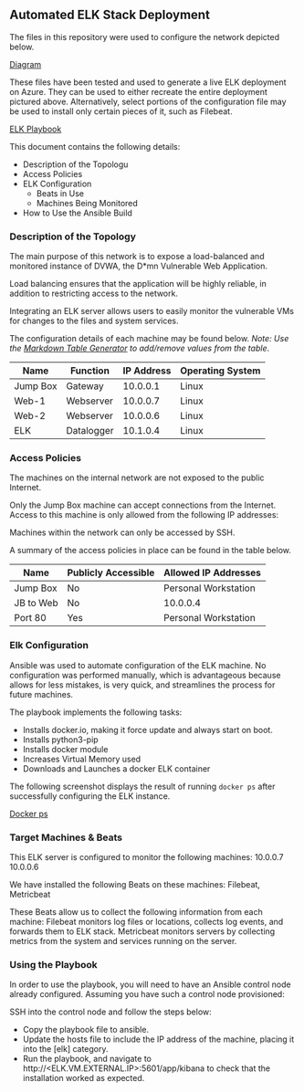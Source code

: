 ## Automated ELK Stack Deployment

The files in this repository were used to configure the network depicted below.

[Diagram](https://github.com/tli85/Cybersecurity/blob/main/Diagrams/Project1Diagram.png)

These files have been tested and used to generate a live ELK deployment on Azure. They can be used to either recreate the entire deployment pictured above. Alternatively, select portions of the configuration file may be used to install only certain pieces of it, such as Filebeat.

[ELK Playbook](https://github.com/tli85/Cybersecurity/blob/main/Ansible/elk-playbook.yml)  

This document contains the following details:
- Description of the Topologu
- Access Policies
- ELK Configuration
  - Beats in Use
  - Machines Being Monitored
- How to Use the Ansible Build


### Description of the Topology

The main purpose of this network is to expose a load-balanced and monitored instance of DVWA, the D*mn Vulnerable Web Application.

Load balancing ensures that the application will be highly reliable, in addition to restricting access to the network.

Integrating an ELK server allows users to easily monitor the vulnerable VMs for changes to the files and system services.

The configuration details of each machine may be found below.
_Note: Use the [Markdown Table Generator](http://www.tablesgenerator.com/markdown_tables) to add/remove values from the table_.

| Name     | Function | IP Address | Operating System |
|----------|----------|------------|------------------|
| Jump Box | Gateway  | 10.0.0.1   | Linux            |
| Web-1    | Webserver| 10.0.0.7   | Linux            |
| Web-2    | Webserver| 10.0.0.6   | Linux            |
| ELK      |Datalogger| 10.1.0.4   | Linux            |

### Access Policies

The machines on the internal network are not exposed to the public Internet. 

Only the Jump Box machine can accept connections from the Internet. Access to this machine is only allowed from the following IP addresses:

Machines within the network can only be accessed by SSH.

A summary of the access policies in place can be found in the table below.

| Name     | Publicly Accessible | Allowed IP Addresses |
|----------|---------------------|----------------------|
| Jump Box | No                  | Personal Workstation |
| JB to Web| No                  | 10.0.0.4             |
| Port 80  | Yes                 | Personal Workstation |

### Elk Configuration

Ansible was used to automate configuration of the ELK machine. No configuration was performed manually, which is advantageous because allows for less mistakes, is very quick, and streamlines the process for future machines.

The playbook implements the following tasks:
- Installs docker.io, making it force update and always start on boot.
- Installs python3-pip
- Installs docker module
- Increases Virtual Memory used
- Downloads and Launches a docker ELK container

The following screenshot displays the result of running `docker ps` after successfully configuring the ELK instance.

[Docker ps](https://github.com/tli85/Cybersecurity/blob/main/Diagrams/Project1ElkContainer.png)

### Target Machines & Beats
This ELK server is configured to monitor the following machines:
10.0.0.7
10.0.0.6

We have installed the following Beats on these machines:
Filebeat,
Metricbeat

These Beats allow us to collect the following information from each machine:
Filebeat monitors log files or locations, collects log events, and forwards them to ELK stack.
Metricbeat monitors servers by collecting metrics from the system and services running on the server.

### Using the Playbook
In order to use the playbook, you will need to have an Ansible control node already configured. Assuming you have such a control node provisioned: 

SSH into the control node and follow the steps below:
- Copy the playbook file to ansible.
- Update the hosts file to include the IP address of the machine, placing it into the [elk] category.
- Run the playbook, and navigate to http://<ELK.VM.EXTERNAL.IP>:5601/app/kibana to check that the installation worked as expected.

